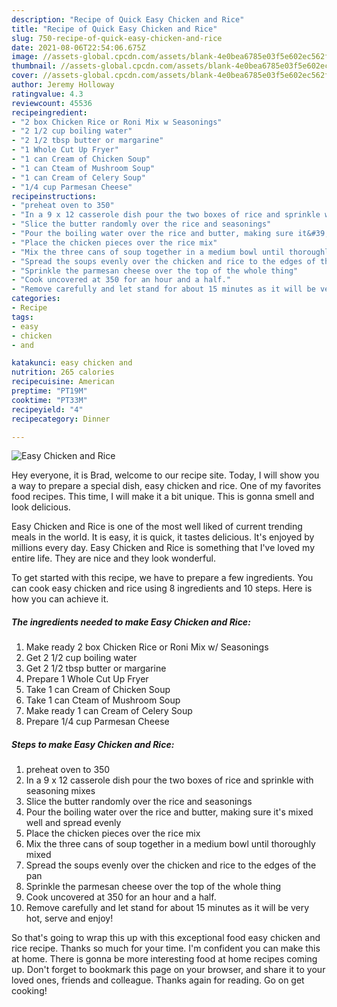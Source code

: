 ```yaml
---
description: "Recipe of Quick Easy Chicken and Rice"
title: "Recipe of Quick Easy Chicken and Rice"
slug: 750-recipe-of-quick-easy-chicken-and-rice
date: 2021-08-06T22:54:06.675Z
image: //assets-global.cpcdn.com/assets/blank-4e0bea6785e03f5e602ec562f230caae08da540cada707380b4fe1bbebba43da.png
thumbnail: //assets-global.cpcdn.com/assets/blank-4e0bea6785e03f5e602ec562f230caae08da540cada707380b4fe1bbebba43da.png
cover: //assets-global.cpcdn.com/assets/blank-4e0bea6785e03f5e602ec562f230caae08da540cada707380b4fe1bbebba43da.png
author: Jeremy Holloway
ratingvalue: 4.3
reviewcount: 45536
recipeingredient:
- "2 box Chicken Rice or Roni Mix w Seasonings"
- "2 1/2 cup boiling water"
- "2 1/2 tbsp butter or margarine"
- "1 Whole Cut Up Fryer"
- "1 can Cream of Chicken Soup"
- "1 can Cteam of Mushroom Soup"
- "1 can Cream of Celery Soup"
- "1/4 cup Parmesan Cheese"
recipeinstructions:
- "preheat oven to 350"
- "In a 9 x 12 casserole dish pour the two boxes of rice and sprinkle with seasoning mixes"
- "Slice the butter randomly over the rice and seasonings"
- "Pour the boiling water over the rice and butter, making sure it&#39;s mixed well and spread evenly"
- "Place the chicken pieces over the rice mix"
- "Mix the three cans of soup together in a medium bowl until thoroughly mixed"
- "Spread the soups evenly over the chicken and rice to the edges of the pan"
- "Sprinkle the parmesan cheese over the top of the whole thing"
- "Cook uncovered at 350 for an hour and a half."
- "Remove carefully and let stand for about 15 minutes as it will be very hot, serve and enjoy!"
categories:
- Recipe
tags:
- easy
- chicken
- and

katakunci: easy chicken and 
nutrition: 265 calories
recipecuisine: American
preptime: "PT19M"
cooktime: "PT33M"
recipeyield: "4"
recipecategory: Dinner

---
```



![Easy Chicken and Rice](//assets-global.cpcdn.com/assets/blank-4e0bea6785e03f5e602ec562f230caae08da540cada707380b4fe1bbebba43da.png)

Hey everyone, it is Brad, welcome to our recipe site. Today, I will show you a way to prepare a special dish, easy chicken and rice. One of my favorites food recipes. This time, I will make it a bit unique. This is gonna smell and look delicious.



Easy Chicken and Rice is one of the most well liked of current trending meals in the world. It is easy, it is quick, it tastes delicious. It's enjoyed by millions every day. Easy Chicken and Rice is something that I've loved my entire life. They are nice and they look wonderful.


To get started with this recipe, we have to prepare a few ingredients. You can cook easy chicken and rice using 8 ingredients and 10 steps. Here is how you can achieve it.

<!--inarticleads1-->

##### The ingredients needed to make Easy Chicken and Rice:

1. Make ready 2 box Chicken Rice or Roni Mix w/ Seasonings
1. Get 2 1/2 cup boiling water
1. Get 2 1/2 tbsp butter or margarine
1. Prepare 1 Whole Cut Up Fryer
1. Take 1 can Cream of Chicken Soup
1. Take 1 can Cteam of Mushroom Soup
1. Make ready 1 can Cream of Celery Soup
1. Prepare 1/4 cup Parmesan Cheese




<!--inarticleads2-->

##### Steps to make Easy Chicken and Rice:

1. preheat oven to 350
1. In a 9 x 12 casserole dish pour the two boxes of rice and sprinkle with seasoning mixes
1. Slice the butter randomly over the rice and seasonings
1. Pour the boiling water over the rice and butter, making sure it&#39;s mixed well and spread evenly
1. Place the chicken pieces over the rice mix
1. Mix the three cans of soup together in a medium bowl until thoroughly mixed
1. Spread the soups evenly over the chicken and rice to the edges of the pan
1. Sprinkle the parmesan cheese over the top of the whole thing
1. Cook uncovered at 350 for an hour and a half.
1. Remove carefully and let stand for about 15 minutes as it will be very hot, serve and enjoy!




So that's going to wrap this up with this exceptional food easy chicken and rice recipe. Thanks so much for your time. I'm confident you can make this at home. There is gonna be more interesting food at home recipes coming up. Don't forget to bookmark this page on your browser, and share it to your loved ones, friends and colleague. Thanks again for reading. Go on get cooking!
